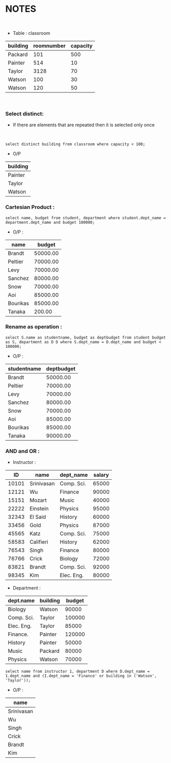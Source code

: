 # NOTES
<br>


* Table : classroom

| building | roomnumber | capacity |
| -------- | ---------- | -------- |
| Packard  | 101        | 500      |
| Painter  | 514        | 10       |
| Taylor   | 3128       | 70       |
| Watson   | 100        | 30       |
| Watson   | 120        | 50       |

<br>

### Select distinct:
* If there are elements that are repeated then it is selected only once
<br>

```
select distinct building from classroom where capacity < 100;
```
* O/P

| building |
| --- |
| Painter |
| Taylor |
| Watson |


### Cartesian Product :
```
select name, budget from student, department where student.dept_name = department.dept_name and budget 100000;
```

* O/P :

| name | budget |
| --- | --- |
| Brandt | 50000.00 |
| Peltier | 70000.00 |
| Levy | 70000.00 |
| Sanchez | 80000.00 |
| Snow | 70000.00 |
| Aoi | 85000.00 |
| Bourikas | 85000.00 |
| Tanaka | 200.00 |


### Rename as operation :
```
select S.name as studentname, budget as deptbudget from student budget as S, department as D D where S.dept_name = D.dept_name and budget < 100000;
```

* O/P :

| studentname | deptbudget |
| --- | --- |
| Brandt | 50000.00 |
| Peltier | 70000.00 |
| Levy | 70000.00 |
| Sanchez | 80000.00 |
| Snow | 70000.00 |
| Aoi | 85000.00 |
| Bourikas | 85000.00 |
| Tanaka | 90000.00 |

### AND and OR :

* Instructor :

| ID | name | dept_name | salary |
| --- | --- | --- | --- |
| 10101 | Srinivasan | Comp. Sci. | 65000
| 12121 | Wu | Finance | 90000 |
| 15151 | Mozart | Music | 40000 |
| 22222 | Einstein | Physics | 95000 |
| 32343 | El Said | History | 60000 |
| 33456 | Gold | Physics | 87000 |
| 45565 | Katz | Comp. Sci. | 75000 |
| 58583 | Califieri | History | 62000 |
| 76543 | Singh | Finance | 80000 |
| 76766 | Crick | Biology | 72000 |
| 83821 | Brandt | Comp. Sci. | 92000 |
| 98345 | Kim | Elec. Eng. | 80000 |

* Department :

| dept.name | building | budget |
| --- | --- | --- |
| Biology | Watson | 90000 |
| Comp. Sci. | Taylor | 100000 |
| Elec. Eng. | Taylor | 85000 |
| Finance. | Painter | 120000 |
| History | Painter | 50000 |
| Music | Packard | 80000 |
| Physics | Watson | 70000 |

```
select name from instructor 1, department D where D.dept_name = 1.dept_name and (I.dept_name = 'Finance' or building in ('Watson', 'Taylor'));
```

* O/P :

| name |
| --- |
| Srinivasan |
| Wu |
| Singh |
| Crick |
| Brandt |
| Kim |